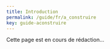 ```yaml
---
title: Introduction
permalink: /guide/fr/a_construire
key: guide-aconstruire
---
```


Cette page est en cours de rédaction...